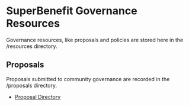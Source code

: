 # SuperBenefit Governance Resources

Governance resources, like proposals and policies are stored here in the /resources directory. 

<!--
## Agreements

Agreements derived from proposals passed by community governance are recorded in the /agreements directory.

- [Agreement Index](agreements/index.md)
-->

<!--
## Policies

Roles created by roles with delegated policymaking authority are recorded in the /policies directory.

- [Policy Index](policies/index.md)

-->
## Proposals

Proposals submitted to community governance are recorded in the /proposals directory. 

- [Proposal Directory](/resources/proposals/index.md)
